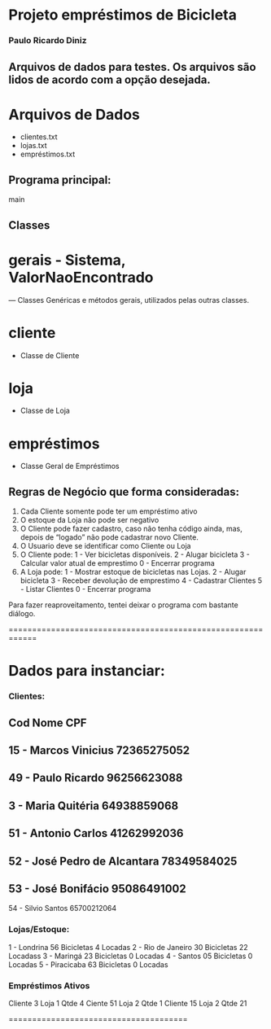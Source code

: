 

# Projeto empréstimos de Bicicleta
### Paulo Ricardo Diniz

## Arquivos de dados para testes. Os arquivos são lidos de acordo com a opção desejada.
# Arquivos de Dados
* clientes.txt
* lojas.txt
* empréstimos.txt

## Programa principal:
main

## Classes

# gerais - Sistema, ValorNaoEncontrado
— Classes Genéricas e métodos gerais, utilizados pelas outras classes.

# cliente
- Classe de Cliente

# loja
- Classe de Loja

# empréstimos
- Classe Geral de Empréstimos

## Regras de Negócio que forma consideradas:
1) Cada Cliente somente pode ter um empréstimo ativo
2) O estoque da Loja não pode ser negativo
3) O Cliente pode fazer cadastro, caso não tenha código ainda, mas, depois de “logado” não pode cadastrar novo Cliente.
4) O Usuario deve se identificar como Cliente ou Loja
5) O Cliente pode:
	1 - Ver bicicletas disponíveis.
 	2 - Alugar bicicleta
 	3 - Calcular valor atual de emprestimo
 	0 - Encerrar programa
6) A Loja pode:
	1 - Mostrar estoque de bicicletas nas Lojas.
 	2 - Alugar bicicleta
 	3 - Receber devolução de emprestimo
 	4 - Cadastrar Clientes
 	5 - Listar Clientes
 	0 - Encerrar programa
	
Para fazer reaproveitamento, tentei deixar o programa com bastante diálogo.

============================================================
# Dados para instanciar:

### Clientes:

Cod   Nome                 		CPF         
----------------------------------------------------------------------
 15 - Marcos Vinicius               	72365275052        
----------------------------------------------------------------------
 49 - Paulo Ricardo                  	96256623088          
----------------------------------------------------------------------
  3 - Maria Quitéria             	 64938859068          
----------------------------------------------------------------------
 51 - Antonio Carlos             	 41262992036          
----------------------------------------------------------------------
 52 - José Pedro de Alcantara 		78349584025          
----------------------------------------------------------------------
 53 - José Bonifácio            	 95086491002         
----------------------------------------------------------------------
 54 - Silvio Santos                     	65700212064          


### Lojas/Estoque:
1 - Londrina		56 Bicicletas 	4 Locadas
2 - Rio de Janeiro	30 Bicicletas 	22 Locadass
3 - Maringá		23 Bicicletas 	0 Locadas
4 - Santos			05 Bicicletas 	0 Locadas
5 - Piracicaba		63 Bicicletas 	0 Locadas


### Empréstimos Ativos
Cliente 3	Loja 1	Qtde 4
Ciente 51	Loja 2	Qtde 1
Cliente 15	Loja 2	Qtde 21

======================================
